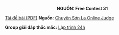 **<center>NGUỒN: Free Contest 31</center>**

[Tải đề bài (PDF)](/statements/2186/AUTOCORRECT.pdf)
**Nguồn:** [Chuyên Sơn La Online Judge](http://csloj.ddns.net/)

**Group giải đáp thắc mắc:** [Lập trình 24h](https://www.facebook.com/groups/1386904321519984)